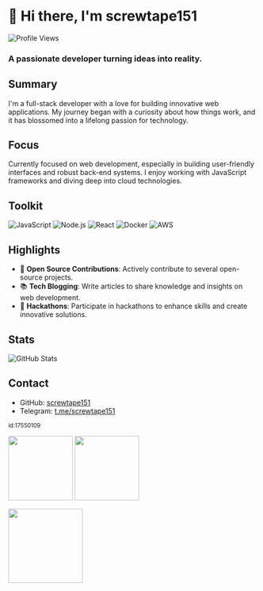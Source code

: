 # 👋 Hi there, I'm screwtape151

![Profile Views](https://komarev.com/ghpvc/?username=screwtape151&label=Profile%20Views&color=blue&style=flat)

### A passionate developer turning ideas into reality.

## Summary
I'm a full-stack developer with a love for building innovative web applications. My journey began with a curiosity about how things work, and it has blossomed into a lifelong passion for technology.

## Focus
Currently focused on web development, especially in building user-friendly interfaces and robust back-end systems. I enjoy working with JavaScript frameworks and diving deep into cloud technologies.

## Toolkit
![JavaScript](https://img.shields.io/badge/JavaScript-ffcc00?style=flat&logo=javascript&logoColor=black) ![Node.js](https://img.shields.io/badge/Node.js-8CC84B?style=flat&logo=node.js&logoColor=white) ![React](https://img.shields.io/badge/React-61DAFB?style=flat&logo=react&logoColor=black) ![Docker](https://img.shields.io/badge/Docker-2496ED?style=flat&logo=docker&logoColor=white) ![AWS](https://img.shields.io/badge/AWS-FF9900?style=flat&logo=amazon-aws&logoColor=white)

## Highlights
- 🌟 **Open Source Contributions**: Actively contribute to several open-source projects.
- 📚 **Tech Blogging**: Write articles to share knowledge and insights on web development.
- 🚀 **Hackathons**: Participate in hackathons to enhance skills and create innovative solutions.

## Stats
![GitHub Stats](https://github-readme-stats.vercel.app/api?username=screwtape151&show_icons=true&theme=radical)

## Contact
- GitHub: [screwtape151](https://github.com/screwtape151)
- Telegram: [t.me/screwtape151](https://t.me/screwtape151)

<sub>id:17550109</sub>

<p><img src="https://github-readme-stats.vercel.app/api/top-langs/?username=screwtape151&layout=compact&theme=radical" height="130"/> <img src="https://github-readme-stats.vercel.app/api?username=screwtape151&show_icons=true&theme=radical" height="130"/></p>
<p><img src="https://streak-stats.demolab.com/?user=screwtape151&theme=radical" height="150"/></p>

